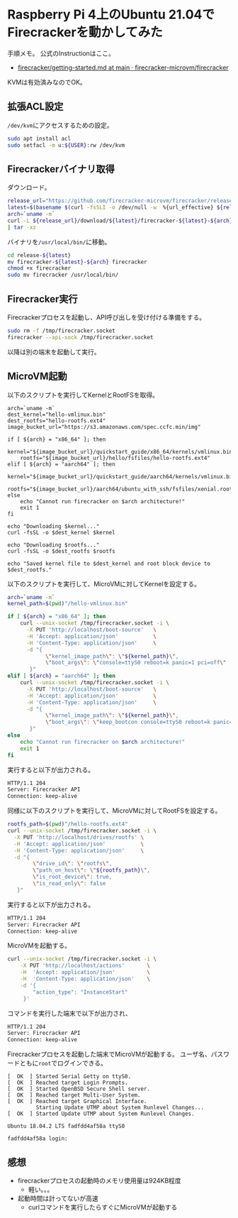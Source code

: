 # Raspberry Pi 4上のUbuntu 21.04でFirecrackerを動かしてみた


手順メモ。
公式のInstructionはここ。

- [firecracker/getting-started.md at main · firecracker-microvm/firecracker](https://github.com/firecracker-microvm/firecracker/blob/main/docs/getting-started.md)

KVMは有効済みなのでOK。

## 拡張ACL設定

`/dev/kvm`にアクセスするための設定。

```bash
sudo apt install acl
sudo setfacl -m u:${USER}:rw /dev/kvm
```

## Firecrackerバイナリ取得

ダウンロード。

```bash
release_url="https://github.com/firecracker-microvm/firecracker/releases"
latest=$(basename $(curl -fsSLI -o /dev/null -w  %{url_effective} ${release_url}/latest))
arch=`uname -m`
curl -L ${release_url}/download/${latest}/firecracker-${latest}-${arch}.tgz \
| tar -xz
```

バイナリを`/usr/local/bin/`に移動。

```bash
cd release-${latest}
mv firecracker-${latest}-${arch} firecracker
chmod +x firecracker
sudo mv firecracker /usr/local/bin/
```

## Firecracker実行

Firecrackerプロセスを起動し、API呼び出しを受け付ける準備をする。

```bash
sudo rm -f /tmp/firecracker.socket
firecracker --api-sock /tmp/firecracker.socket
```

以降は別の端末を起動して実行。

## MicroVM起動

以下のスクリプトを実行してKernelとRootFSを取得。

```
arch=`uname -m`
dest_kernel="hello-vmlinux.bin"
dest_rootfs="hello-rootfs.ext4"
image_bucket_url="https://s3.amazonaws.com/spec.ccfc.min/img"

if [ ${arch} = "x86_64" ]; then
    kernel="${image_bucket_url}/quickstart_guide/x86_64/kernels/vmlinux.bin"
    rootfs="${image_bucket_url}/hello/fsfiles/hello-rootfs.ext4"
elif [ ${arch} = "aarch64" ]; then
    kernel="${image_bucket_url}/quickstart_guide/aarch64/kernels/vmlinux.bin"
    rootfs="${image_bucket_url}/aarch64/ubuntu_with_ssh/fsfiles/xenial.rootfs.ext4"
else
    echo "Cannot run firecracker on $arch architecture!"
    exit 1
fi

echo "Downloading $kernel..."
curl -fsSL -o $dest_kernel $kernel

echo "Downloading $rootfs..."
curl -fsSL -o $dest_rootfs $rootfs

echo "Saved kernel file to $dest_kernel and root block device to $dest_rootfs."
```

以下のスクリプトを実行して、MicroVMに対してKernelを設定する。

```bash
arch=`uname -m`
kernel_path=$(pwd)"/hello-vmlinux.bin"

if [ ${arch} = "x86_64" ]; then
    curl --unix-socket /tmp/firecracker.socket -i \
      -X PUT 'http://localhost/boot-source'   \
      -H 'Accept: application/json'           \
      -H 'Content-Type: application/json'     \
      -d "{
            \"kernel_image_path\": \"${kernel_path}\",
            \"boot_args\": \"console=ttyS0 reboot=k panic=1 pci=off\"
       }"
elif [ ${arch} = "aarch64" ]; then
    curl --unix-socket /tmp/firecracker.socket -i \
      -X PUT 'http://localhost/boot-source'   \
      -H 'Accept: application/json'           \
      -H 'Content-Type: application/json'     \
      -d "{
            \"kernel_image_path\": \"${kernel_path}\",
            \"boot_args\": \"keep_bootcon console=ttyS0 reboot=k panic=1 pci=off\"
       }"
else
    echo "Cannot run firecracker on $arch architecture!"
    exit 1
fi
```

実行すると以下が出力される。

```bash
HTTP/1.1 204
Server: Firecracker API
Connection: keep-alive
```

同様に以下のスクリプトを実行して、MicroVMに対してRootFSを設定する。

```bash
rootfs_path=$(pwd)"/hello-rootfs.ext4"
curl --unix-socket /tmp/firecracker.socket -i \
  -X PUT 'http://localhost/drives/rootfs' \
  -H 'Accept: application/json'           \
  -H 'Content-Type: application/json'     \
  -d "{
        \"drive_id\": \"rootfs\",
        \"path_on_host\": \"${rootfs_path}\",
        \"is_root_device\": true,
        \"is_read_only\": false
   }"
```

実行すると以下が出力される。

```bash
HTTP/1.1 204
Server: Firecracker API
Connection: keep-alive
```

MicroVMを起動する。

```bash
curl --unix-socket /tmp/firecracker.socket -i \
    -X PUT 'http://localhost/actions'       \
    -H  'Accept: application/json'          \
    -H  'Content-Type: application/json'    \
    -d '{
        "action_type": "InstanceStart"
     }'
```

コマンドを実行した端末で以下が出力され、

```bash
HTTP/1.1 204
Server: Firecracker API
Connection: keep-alive
```

Firecrackerプロセスを起動した端末でMicroVMが起動する。
ユーザ名、パスワードともに`root`でログインできる。

```
[  OK  ] Started Serial Getty on ttyS0.
[  OK  ] Reached target Login Prompts.
[  OK  ] Started OpenBSD Secure Shell server.
[  OK  ] Reached target Multi-User System.
[  OK  ] Reached target Graphical Interface.
         Starting Update UTMP about System Runlevel Changes...
[  OK  ] Started Update UTMP about System Runlevel Changes.

Ubuntu 18.04.2 LTS fadfdd4af58a ttyS0

fadfdd4af58a login:
```

## 感想

- firecrackerプロセスの起動時のメモリ使用量は924KB程度
    - 軽い。。。
- 起動時間は計ってないが高速
    - curlコマンドを実行したらすぐにMicroVMが起動する

